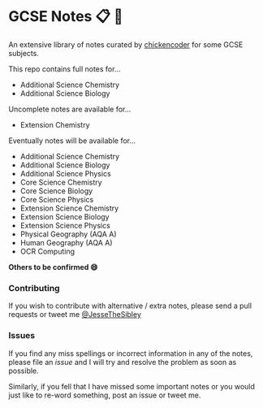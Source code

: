 # GCSE Notes :clipboard: :poop:
An extensive library of notes curated by [chickencoder](https://github.com/chickencoder) for some GCSE subjects.

This repo contains full notes for...
* Additional Science Chemistry
* Additional Science Biology

Uncomplete notes are available for...
* Extension Chemistry

Eventually notes will be available for...
* Additional Science Chemistry
* Additional Science Biology
* Additional Science Physics
* Core Science Chemistry
* Core Science Biology
* Core Science Physics
* Extension Science Chemistry
* Extension Science Biology
* Extension Science Physics
* Physical Geography (AQA A)
* Human Geography (AQA A)
* OCR Computing

**Others to be confirmed :smile:**

### Contributing
If you wish to contribute with alternative / extra notes, please send a pull requests or tweet me [@JesseTheSibley](http://twitter.com/jessethesibley)

### Issues
If you find any miss spellings or incorrect information in any of the notes, please file an *issue* and I will try and resolve the problem as soon as possible.

Similarly, if you fell that I have missed some important notes or you would just like to re-word something, post an issue or tweet me.
